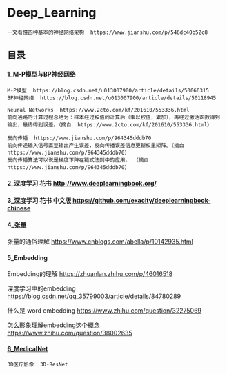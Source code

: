 # Deep_Learning

```
一文看懂四种基本的神经网络架构  https://www.jianshu.com/p/546dc40b52c8
```

## 目录

#### 1_M-P模型与BP神经网络
```
M-P模型  https://blog.csdn.net/u013007900/article/details/50066315
BP神经网络  https://blog.csdn.net/u013007900/article/details/50118945

Neural Networks  https://www.2cto.com/kf/201610/553336.html
前向通路的计算过程总结为：样本经过权值的计算后（乘以权值，累加），再经过激活函数得到输出，最终得到误差。（摘自  https://www.2cto.com/kf/201610/553336.html）

反向传播  https://www.jianshu.com/p/964345dddb70
前向传递输入信号直至输出产生误差，反向传播误差信息更新权重矩阵。（摘自 https://www.jianshu.com/p/964345dddb70）
反向传播算法可以说是梯度下降在链式法则中的应用。 （摘自 https://www.jianshu.com/p/964345dddb70）
```

#### 2_深度学习  花书 http://www.deeplearningbook.org/

#### 3_深度学习  花书  中文版 https://github.com/exacity/deeplearningbook-chinese

#### 4_张量

张量的通俗理解 https://www.cnblogs.com/abella/p/10142935.html

#### 5_Embedding

Embedding的理解 https://zhuanlan.zhihu.com/p/46016518

深度学习中的embedding https://blog.csdn.net/qq_35799003/article/details/84780289

什么是 word embedding https://www.zhihu.com/question/32275069

怎么形象理解embedding这个概念 https://www.zhihu.com/question/38002635

#### [6_MedicalNet](https://github.com/Tencent/MedicalNet)

```
3D医疗影像  3D-ResNet
```




